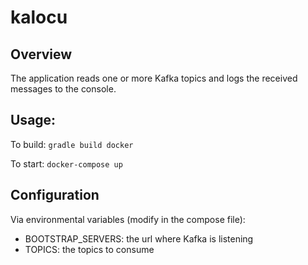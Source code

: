 # kalocu

Overview
---

The application reads one or more Kafka topics and logs the received messages to the console.

Usage:
---
To build: `gradle build docker`

To start: `docker-compose up`

Configuration
---
Via environmental variables (modify in the compose file):

- BOOTSTRAP_SERVERS: the url where Kafka is listening
- TOPICS: the topics to consume
